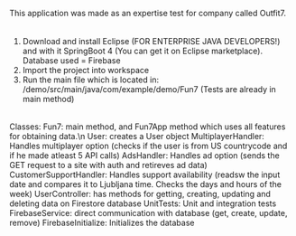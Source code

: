 This application was made as an expertise test for company called Outfit7.

######
1. Download and install Eclipse (FOR ENTERPRISE JAVA DEVELOPERS!) and with it SpringBoot 4 (You can get it on Eclipse marketplace).
Database used = Firebase
2. Import the project into workspace
3. Run the main file which is located in: /demo/src/main/java/com/example/demo/Fun7         (Tests are already in main method)
######
Classes:
Fun7: main method, and Fun7App method which uses all features for obtaining data.\n
User: creates a User object
MultiplayerHandler: Handles multiplayer option (checks if the user is from US countrycode and if he made atleast 5 API calls)
AdsHandler: Handles ad option (sends the GET request to a site with auth and retireves ad data)
CustomerSupportHandler: Handles support availability (readsw the input date and compares it to Ljubljana time. Checks the days and hours of the week)
UserController: has methods for getting, creating, updating and deleting data on Firestore database
UnitTests: Unit and integration tests
FirebaseService: direct communication with database (get, create, update, remove)
FirebaseInitialize: Initializes the database







